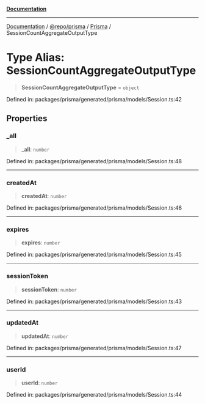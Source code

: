 [**Documentation**](../../../../../README.md)

***

[Documentation](../../../../../README.md) / [@repo/prisma](../../../README.md) / [Prisma](../README.md) / SessionCountAggregateOutputType

# Type Alias: SessionCountAggregateOutputType

> **SessionCountAggregateOutputType** = `object`

Defined in: packages/prisma/generated/prisma/models/Session.ts:42

## Properties

### \_all

> **\_all**: `number`

Defined in: packages/prisma/generated/prisma/models/Session.ts:48

***

### createdAt

> **createdAt**: `number`

Defined in: packages/prisma/generated/prisma/models/Session.ts:46

***

### expires

> **expires**: `number`

Defined in: packages/prisma/generated/prisma/models/Session.ts:45

***

### sessionToken

> **sessionToken**: `number`

Defined in: packages/prisma/generated/prisma/models/Session.ts:43

***

### updatedAt

> **updatedAt**: `number`

Defined in: packages/prisma/generated/prisma/models/Session.ts:47

***

### userId

> **userId**: `number`

Defined in: packages/prisma/generated/prisma/models/Session.ts:44
